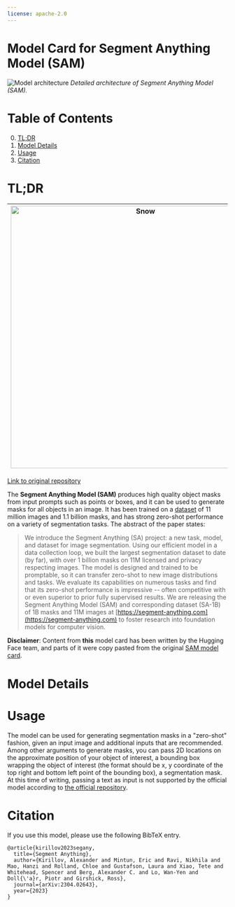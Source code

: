 ```yaml
---
license: apache-2.0
---
```


# Model Card for Segment Anything Model (SAM)

<p>
	<img src="https://s3.amazonaws.com/moonup/production/uploads/62441d1d9fdefb55a0b7d12c/F1LWM9MXjHJsiAtgBFpDP.png" alt="Model architecture">
	<em>Detailed architecture of Segment Anything Model (SAM).</em>
</p>


#  Table of Contents

0. [TL;DR](#TL;DR)
1. [Model Details](#model-details)
2. [Usage](#usage)
3. [Citation](#citation)

# TL;DR


| <img src="https://huggingface.co/datasets/huggingface/documentation-images/resolve/main/transformers/model_doc/sam-beans.png" alt="Snow" width="600" height="600"> | <img src="https://s3.amazonaws.com/moonup/production/uploads/62441d1d9fdefb55a0b7d12c/wHXbJx1oXqHCYNeUNKHs8.png" alt="Forest" width="600" height="600"> | <img src="https://huggingface.co/datasets/huggingface/documentation-images/resolve/main/transformers/model_doc/sam-car-seg.png" alt="Mountains" width="600" height="600"> |
|---------------------------------------------------------------------------------------------------------------------------------------|--------------------------------------------------------------------------------------------------------------------------------|--------------------------------------------------------------------------------------------------------------------------------------------------|


[Link to original repository](https://github.com/facebookresearch/segment-anything)

The **Segment Anything Model (SAM)** produces high quality object masks from input prompts such as points or boxes, and it can be used to generate masks for all objects in an image. It has been trained on a [dataset](https://segment-anything.com/dataset/index.html) of 11 million images and 1.1 billion masks, and has strong zero-shot performance on a variety of segmentation tasks.
The abstract of the paper states:

>  We introduce the Segment Anything (SA) project: a new task, model, and dataset for image segmentation. Using our efficient model in a data collection loop, we built the largest segmentation dataset to date (by far), with over 1 billion masks on 11M licensed and privacy respecting images. The model is designed and trained to be promptable, so it can transfer zero-shot to new image distributions and tasks. We evaluate its capabilities on numerous tasks and find that its zero-shot performance is impressive -- often competitive with or even superior to prior fully supervised results. We are releasing the Segment Anything Model (SAM) and corresponding dataset (SA-1B) of 1B masks and 11M images at [https://segment-anything.com](https://segment-anything.com) to foster research into foundation models for computer vision.

**Disclaimer**: Content from **this** model card has been written by the Hugging Face team, and parts of it were copy pasted from the original [SAM model card](https://github.com/facebookresearch/segment-anything).

# Model Details



# Usage

The model can be used for generating segmentation masks in a "zero-shot" fashion, given an input image and additional inputs that are recommended. 
Among other arguments to generate masks, you can pass 2D locations on the approximate position of your object of interest, a bounding box wrapping the object of interest (the format should be x, y coordinate of the top right and bottom left point of the bounding box), a segmentation mask. At this time of writing, passing a text as input is not supported by the official model according to [the official repository](https://github.com/facebookresearch/segment-anything/issues/4#issuecomment-1497626844).


# Citation

If you use this model, please use the following BibTeX entry.

```
@article{kirillov2023segany,
  title={Segment Anything},
  author={Kirillov, Alexander and Mintun, Eric and Ravi, Nikhila and Mao, Hanzi and Rolland, Chloe and Gustafson, Laura and Xiao, Tete and Whitehead, Spencer and Berg, Alexander C. and Lo, Wan-Yen and Doll{\'a}r, Piotr and Girshick, Ross},
  journal={arXiv:2304.02643},
  year={2023}
}
```